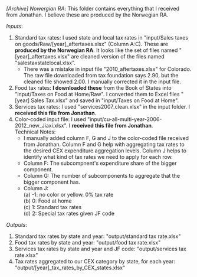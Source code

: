 *[Archive] Nowergian RA*: This folder contains everything that I received from Jonathan. I believe these are produced by the Norwegian RA.   
    
*Inputs*:   
1. Standard tax rates: I used state and local tax rates in "input/Sales taxes on goods/Raw/[year]_aftertaxes.xlsx" (Column A:C). These are **produced by the Norwegian RA**. It looks like the set of files named "[year]_aftertaxes.xlsx" are cleaned version of the files named "salestaxstatelocal.xlsx".      
   - There was a mistake in input file "2010_aftertaxes.xlsx" for Colorado. The raw file downloaded from tax foundation says 2.90, but the cleaned file showed 2.00. I manually          corrected it in the input file.     
2. Food tax rates: **I downloaded these** from the Book of States into "input/Taxes on Food at Home/Raw". I converted them to Excel files "[year] Sales Tax.xlsx" and saved in     "input/Taxes on Food at Home".     
3. Services tax rates: I used "services2007_clean.xlsx" in the input folder. I **received this file from Jonathan**.     
4. Color-coded input file: I used "input/cu-all-multi-year-2006-2012_new_Jiaxi.xlsx". I **received this file from Jonathan**.    
   Technical Notes:     
   - I manually added column F, G and J to the color-coded file received from Jonathan. Column F and G help with aggregating tax rates to the desired CEX expenditure aggregation       levels. Column J helps to identify what kind of tax rates we need to apply for each row.   
   - Column F: The subcompnent's expenditure share of the bigger component.   
   - Column G: The number of subcomponents to aggregate that the bigger component has.   
   - Column J:     
        (a) -1: no color or yellow. 0% tax rate      
        (b) 0: Food at home      
        (c) 1: Standard tax rates       
        (d) 2: Special tax rates given JF code       
      
*Outputs*:
1. Standard tax rates by state and year: "output/standard tax rate.xlsx"   
2. Food tax rates by state and year: "output/food tax rate.xlsx"   
3. Services tax rates by state and year and JF code: "output/services tax rate.xlsx"    
4. Tax rates aggregated to our CEX category by state, for each year: "output/[year]_tax_rates_by_CEX_states.xlsx"    
